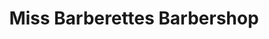 ---
title: "Miss Barberettes Barbershop"
url: /dundee/miss-barberettes-barbershop/
shop: Friseur
---